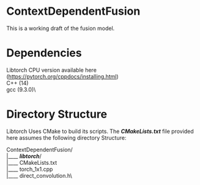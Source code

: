 # ContextDependentFusion
This is a working draft of the fusion model.

# Dependencies
Libtorch CPU version available here (https://pytorch.org/cppdocs/installing.html) \
C++ (14)\
gcc (9.3.0)\

# Directory Structure

Libtorch Uses CMake to build its scripts. The <b>_CMakeLists.txt_</b> file provided here assumes the following directory Structure:

ContextDependentFusion/\
|____ <b>_libtorch_</b>/\
|____ CMakeLists.txt\
|____ torch_1x1.cpp\
|____ direct_convolution.h\




